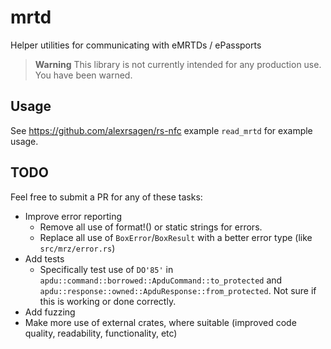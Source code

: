 # mrtd
Helper utilities for communicating with eMRTDs / ePassports

> **Warning**
> This library is not currently intended for any production use. You have been warned.

## Usage
See https://github.com/alexrsagen/rs-nfc example `read_mrtd` for example usage.

## TODO
Feel free to submit a PR for any of these tasks:
- Improve error reporting
	- Remove all use of format!() or static strings for errors.
	- Replace all use of `BoxError`/`BoxResult` with a better error type (like `src/mrz/error.rs`)
- Add tests
	- Specifically test use of `DO'85'` in `apdu::command::borrowed::ApduCommand::to_protected` and `apdu::response::owned::ApduResponse::from_protected`. Not sure if this is working or done correctly.
- Add fuzzing
- Make more use of external crates, where suitable (improved code quality, readability, functionality, etc)